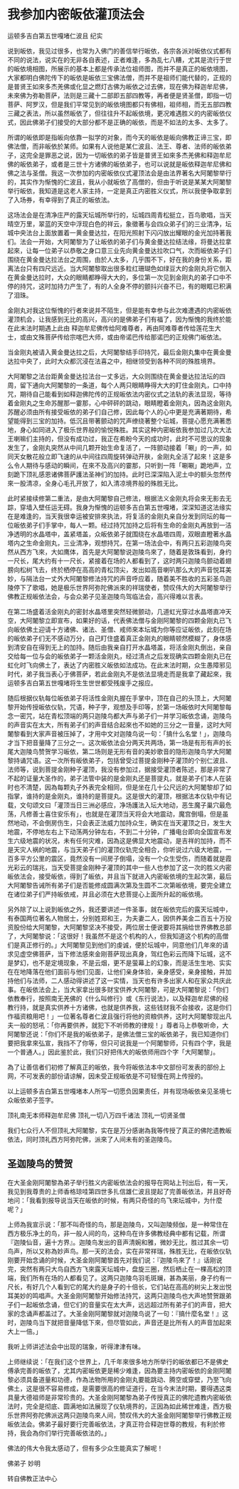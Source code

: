 # 我参加内密皈依灌顶法会

运顿多吉白第五世嘎堵仁波且 纪实

说到皈依，我见过很多，也常为入佛门的善信举行皈依，各宗各派对皈依仪式都有不同的说法，说实在的无非各自表述，正者难逢，多為乱七八糟，尤其是流行于世的皈依境相图，所展示的基本上都是传承法位祖师图，而并不是真正的皈依境图，大家都明白佛陀传下的皈依是皈依三宝佛法僧，而并不是祖师们能代替的，正规的是普贤王如來多杰羌佛或化显之燃灯古佛为皈依之过去佛，现在佛为释迦牟尼佛，未來佛为弥勒菩萨，法则是三藏十二部即五部四教等，再者便是贤圣僧，即指一切菩萨、阿罗汉，但是我们平常见到的皈依境图都只有佛相，祖师相，而无五部四教三藏之表法，所以虽然皈依了，但往往升不起皈依境，更况难遇胜义的内密皈依仪式，因此佛弟子们接受的大部分都不是正确的皈依，而是不如法的太多、太多了。

所谓的皈依即是指皈向依靠一拟学的对象，而今天的皈依是皈向佛教正谛三宝，即佛法僧，而非皈依於某师。如果有人说他是某仁波且、法王、尊者、法师的皈依弟子，这完全是罪恶之说，因为一切皈依的弟子皆是普贤王如來多杰羌佛和释迦牟尼佛的皈依弟子，或者是三世十方诸佛的皈依弟子，也可以说就是皈依释迦牟尼佛和佛之法与圣僧。我这一次参加的内密皈依仪式灌顶法会是由法界著名大阿闍黎举行的，其实作为惭愧的仁波且，我从小就皈依了高僧的，但由于听说是某某大阿闍黎举行皈依，我知道是这老人家主持，一定是真正内密胜义仪式，所以我便争取拿到了入场券，有幸得到了真正的皈依法。

这场法会是在清净庄严的露天坛城所举行的，坛城四周青松挺立，百鸟歌唱，当天晴空万里，翠蓝的天空中浮现白色的祥云，象徵著与会四众弟子们的三业清净，坛城中央法台上面放置着一黄金曼达拉，在阳光照射下闪闪放出耀眼的金光加持著我们。法会一开始，大阿闍黎为了让皈依的弟子们与黄金曼达拉结法缘，将曼达拉拿起來，让每一位弟子以恭敬之身口意三业先向黄金曼达拉吹口气，次而皈依弟子们围绕在黄金曼达拉法台之周围，由於人太多，几乎围不下，好在我的身份关系，距离法台只有四尺远近。当大阿闍黎取出很多粒红珊瑚色如绿豆大的金刚丸将它倒入在黄金曼达拉时，大众的眼睛都睁得大大的，多位第一次见到金刚丸的弟子口中不停的持咒，这时加持力产生了，有的人全身不停的颤抖兴奋不已，有的眼眶已积满了泪珠。

金刚丸对我这位惭愧的行者來说并不陌生，但是能有幸参与此次难遭遇的内密皈依灌顶机会，让我感到无比的高兴，高兴的是佛弟子们有福了，因为惭愧的我终於能在此末法时期遇上此由 释迦牟尼佛传给阿难尊者，再由阿难尊者传给莲花生大士，或由文殊菩萨传给宗喀巴大师，或由帝诺巴传给那诺巴的正规佛门皈依法。

当金刚丸被请入黄金曼达拉之后，大阿闍黎结手印持咒，最后金刚丸集中在黄金曼达拉中央了，此时大众都沉浸在法喜之中，相继领受到各种不同的殊胜境界。

大阿闍黎之法台距黄金曼达拉法台一丈多远，大众则围绕在黄金曼达拉法坛的四周，留下通向大阿闍黎的一条道，每个人两只眼睛睁得大大的盯住金刚丸，口中持咒，期待自己能看到如释迦佛陀传的正规皈依法内密仪式之法轨的表法显现，等待着金刚丸之生命苏醒那一霎那，心中砰砰的跳动，眼睛瞪着金刚丸，因為这金刚丸苏醒必须由所有接受皈依的弟子们自己修，因此每个人的心中更是充满著期待，希望能得到三宝的加持。低沉且带著颤动的咒声缭绕著整个坛城，菩提心愿充满著悉地，身心如同进入了极乐世界般的愉悦殊胜。其实这种内密皈依我参加过几次大法王喇嘛们主持的，但没有成功过，我正在希盼今天的成功时，此时不可思议的现象发生了，金刚丸突然从中间几颗开始生命复活了，一阵颤动接着「唰」的一声，如同天女散花般立即飞速的从中间往四周旋转弹动开肤，金刚丸全活了起來！这是多么令人期待与感动的瞬间，在來不及高兴的霎那，只听到一阵「唰唰」跪地声，立刻跪下顶礼感恩诸佛菩萨護法圣神们的加持。此时已深深陷入泥土中的额头忽然传來一股清凉，全身心毛孔开放了，如入清凉境界般的殊胜无比。

此时紧接续修第二重法，是由大阿闍黎自己修法，根据法义金刚丸将会來无影去无踪，穿墙入壁任运无碍。我身为惭愧的运顿多吉白第五世嘎堵，深深知道这法缘实在是难逢的，当天我很幸运被安排來执法，将复活的金刚丸亲自分发到同坛的每一位皈依弟子们手掌中，每人一颗。经过持咒加持之后将有生命的金刚丸再放到一洁净透明的水晶塔中，盖紧塔盖，众皈依弟子就围绕在水晶塔四周，双眼直瞪著水晶塔内之生命金刚丸，三业清净，观想持咒，在第一场法会中，有两只五彩迦陵鸟突然从西方飞來，大如鹰体，首先是大阿闍黎说迦陵鸟來了，随着是敦珠看到，身约一尺长，尾大约有十一尺长，紧接着在场的人都看到了，这时两只迦陵鸟颤动着翅膀向松树飞去，终於栖停在高高的青松顶尖，发出如高音喇叭那么大的声音悦耳美妙，与隔法台一丈外大阿闍黎修法持咒的声音呼应着，随着美不胜收的五彩圣鸟迦陵停下了歌唱，她是极乐世界阿弥陀佛派來的祥瑞使者，赞叹伟大的大阿闍黎举行佛教正规皈依法会，与会众弟子见圣迦陵鸟驾临法会，高兴得难以言表。

在第二场盛着活金刚丸的密封水晶塔里突然轻微颤动，几道虹光穿过水晶塔直冲天空，大阿闍黎立即宣布，如果好的话，代表佛法僧与金刚阿闍黎的四颗金刚丸已飞向皈依佛土迎请十方诸佛、诸法、圣僧、戒师來本坛城为你等应证皈依，此刻在场的皈依弟子们无不感动万分，自己盯住盛着真正金刚丸的眼睛顿然模糊了，身体感到清安自在得到无上的加持。随后由我亲自打开水晶塔盖，将活金刚丸倒出，亲自交给每一位与会的皈依弟子一颗活金刚丸，经过清点之后发现确实四颗金刚丸已在虹化时飞向佛土了，表达了内密胜义皈依如法成功。在此末法时期，众生愚障邪见时代，弟子我当表心于佛菩萨，若此金刚丸不是依法显境走而是我拿了藏起來，我运顿多吉白第五世嘎堵将生生世世都受残废手之报应。

随后根据仪轨每位皈依弟子将活性金刚丸握在手掌中，顶在自己的头顶上，大阿闍黎开始传授皈依仪轨，咒语，种子字，观想及手印等，於第一场皈依时大阿闍黎每念一密咒，站在青松顶端的两只迦陵鸟都大声与弟子们一并学习皈依念诵，迦陵鸟的声音实在太大，所有弟子们的声音结合起來也不如她的三分之一音量，这时大阿闍黎看到大家声音被压掉了，才用中文对迦陵鸟说一句：「搞什么名堂！」，迦陵鸟才当下把音量降了三分之一。这次皈依法会分两天共两场，第一场是有形有声的长尾大迦陵鸟赞贺学习皈依，第二场则是无形有音的美妙歌音的隐形迦陵鸟学大阿闍黎持诵咒语。这一次所有皈依弟子，包括曾受过菩提金刚种子灌顶的个别仁波且、法师等，说到菩提金刚种子灌顶，我没有参加过，据接受灌顶者陈述，那是非常了不起的证量大圣作的，弟子法管中装的是金刚丸还是菩提丸，就是弟子们本人在装时也不清楚，因為每颗丸子外表完全相同，但是坐在几十公尺远的大阿闍黎却了如指掌，谁持的是金刚丸，谁持的是菩提丸。这是很大的灌顶，根据法本仪轨中有记载，文句颂文曰「灌顶当日三洲必感应，净场護法入坛大地动，恶生魔子巢穴最危荡，凡修善士喜住安乐有」，也就是在灌顶当天将会大地震动，魔宫倒塌，但是虽然地动，不会倒房伤生，只会表正法威力加持众生，确实在当天灌顶之日，发生大地震，不停地左右上下动荡两分钟左右，不到二十分钟，广播电台即向全国宣布发生六级地震的状况，未有任何灾难，因為这是佛显大地震动，是吉祥的加持，而不是天灾人祸的地震，与当天弟子们的灌顶仪轨完全相合，你听说过六级大地震，一百多平方公里的震区，竟然没有一间房子倒塌，没有一个众生受伤，而随着就是霞光彩云的瑞兆，当天受菩提金刚种子灌顶的其中一些人也参加了这一次的胜义内密皈依法会，接受皈依，得到了皈依，并且当下就进入内密皈依境的生起次第，最后大阿闍黎告诫所有弟子们是否能修成圆满次第及生圆不二次第皈依境，要完全建立在诸位弟子们严持皈依戒，并且必须在大悲菩提心上面所升起的皈依境。

另外除了以上说到皈依之外，我还要讲述一件圣事，就在皈依完后的露天坛城中，有泰国两位著名人物居士，分别姓郑和王，为夫妻二人，因供养美金二百五十万投资股份给大阿闍黎，大阿闍黎坚决不接受，两位居士便说要将其捐给世界佛教总部了，大阿闍黎说：「这很好！我虽然不是这个机构的人，但我知道这个机构的高僧们是真正修行的。」大阿闍黎见到他们的虔诚，便於坛城中，同意他们几年來的请求见虚空佛菩萨，当下修法感來金刚菩萨现出真身，驾红色彩云而降下坛城，这不是梦幻，也不是定境现象，不是云烟，更不是萤幕上的幻象，而是活生生地、实实在在地降落在他们面前与他们见面，让他们亲身体验，亲身感受，亲身接触，并加持他们与法师，二人感动得讲述了这一实情，当天也有许多出家人和在家众共庆此事。在皈依法会上，当大家拿出很多财宝供养大阿闍黎，可是大阿闍黎说：「你们依教奉行，按照南无羌佛的《什么叫修行》或《东行说法》，以及释迦牟尼佛的经教行持，就是真实供养十方诸佛，也就是供养我，这些钱财我不会接收，这是你们作福资粮用吧！」一位著名尊者仁波且强行将他的资粮供养，这时大阿闍黎现出凡夫一般的怒吼：「你再要供养，就犯下不听师教的律规！」尊者马上恭敬听命，大阿闍黎还说：「你们不是我的皈依弟子，是佛法僧三宝的皈依弟子，我已知道你们要把我拿來弘宣，我挡不了你等，但只可说我是一个阿闍黎师，只有四个字，我是一个普通人。」因此鉴於此，我们只好把伟大的皈依师用四个字「大阿闍黎」。

為了让善信者们初修了解真正的皈依，我今将皈依法本中文部份可发表的部份上网，不可发表的部份请谅解，因未受正规皈依是不可轻慢在网上传授的。

以上运顿多吉白第五世嘎堵本人所写一切愿负因果责任，并有现场皈依亲见圣境七众皈依弟子签字。

顶礼南无本师释迦牟尼佛
顶礼一切八万四千诸法
顶礼一切贤圣僧

我们七众行人不但顶礼大阿闍黎，实在是万分感谢為我等传授了真正的佛陀遗教皈依法，同时顶礼西方阿弥陀佛，派來了人间未有的圣迦陵鸟。

## 圣迦陵鸟的赞贺

在大圣金刚阿闍黎為弟子举行胜义内密皈依法会的报导在网站上刊出后，有一天，我见到我尊贵的上师香格琼哇第四世多扎信雄仁波且提起了完善皈依法，并且好奇地问：「我看到报导说当天在皈依的时候，有两只奇怪的鸟飞來坛城中，为什麼呢？」

上师為我宣示说：「那不叫奇怪的鸟，那是迦陵鸟，又叫迦陵频伽，是一种常住在西方极乐净土的鸟，非一般人间的鸟，这种鸟在许多佛教经典中都有记载，所谓『迦陵仙音，遍十方界』。迦陵鸟发出的音声清婉和雅，微妙无比，胜过其余一切鸟声，所以又称為妙声鸟。那一天的法会，实在非常祥瑞，殊胜无比，在皈依仪轨刚要开始念诵的时候，大圣金刚阿闍黎首先对我们说：『迦陵鸟來了！』话刚说完，突然有两只大鸟自西方飞來露天坛城中，盘旋三圈，然后栖止在一棵高松的顶端，我们所有在场的人都看见了。这两只迦陵鸟羽毛斑斓，甚為美丽，身子约有一尺长，有好几个人看到它的尾大约是身子的十倍长，它们站在高高的树尖上发出悦耳美妙的鸣唱声。大圣金刚阿闍黎开始修法持咒，这两只迦陵鸟也大声地赞贺跟弟子们一起皈依念诵，但它们的音量实在太大声，远远超过所有弟子们的声音，把大家的念诵声都盖过了。大圣金刚阿闍黎就对迦陵鸟说了一句：『搞什麼名堂！』这时，迦陵鸟当下就把音量降低下來，但尽管如此，声音还是比所有人的声音加起來大上一倍。」

我听上师讲述法会中出现的瑞象，听得津津有味。

上师继续说：「在我们这个世界上，几千年來很多地方所举行的皈依都已不是佛史傅承完善的皈依了，尤其内密皈依更是稀少难逢，因為要主持内密皈依的金刚阿闍黎必须具备道量和功德，作為法物所用的金刚丸要能跳动、腾空或穿壁，乃至飞向佛土，这是很不容易修成，是需要很高的修证道行，在当今末法时期，要得遇这类具量大德祖师是非常珍贵的。大圣金刚阿闍黎為弟子传授真正的佛陀遗教内密皈依法时，完全是彻底、圆满地如法展现了仪轨境界的，正因為如此稀世难逢，西方极乐世界阿弥陀佛派这两只迦陵鸟來人间，赞叹伟大的大圣金刚阿闍黎举行佛教正规皈依法会。佛弟子最好要行完善皈依法，才真正符合释迦世尊的教规，有利於修持，我会為你们举行完善皈依法的。」

佛法的伟大令我太感动了，但有多少众生能真实了解呢！

佛弟子  妙明

转自佛教正法中心